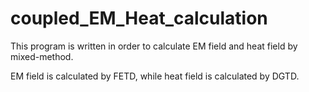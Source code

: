 # coupled_EM_Heat_calculation
This program is written in order to calculate EM field and heat field by mixed-method.

EM field is calculated by FETD, while heat field is calculated by DGTD.
